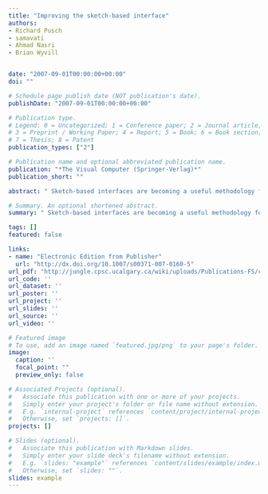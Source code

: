 ```yaml
---
title: "Improving the sketch-based interface"
authors:
- Richard Pusch
- samavati
- Ahmad Nasri
- Brian Wyvill


date: "2007-09-01T00:00:00+00:00"
doi: ""

# Schedule page publish date (NOT publication's date).
publishDate: "2007-09-01T00:00:00+00:00"

# Publication type.
# Legend: 0 = Uncategorized; 1 = Conference paper; 2 = Journal article;
# 3 = Preprint / Working Paper; 4 = Report; 5 = Book; 6 = Book section;
# 7 = Thesis; 8 = Patent
publication_types: ["2"]

# Publication name and optional abbreviated publication name.
publication: "*The Visual Computer (Springer-Verlag)*"
publication_short: ""

abstract: " Sketch-based interfaces are becoming a useful methodology for interaction with a wide range of applications. Drawing is a natural and simple paradigm for designers. One of the problems in most of the current generation of such interfaces is that designers are forced to use single strokes where they may prefer to use many strokes while drawing with traditional tools such as a pencil. In this work we have addressed this problem by analyzing multiple strokes and replacing them with a single stroke that makes a reasonable estimate of the designer’s intention. Our solution recursively subdivides space stopping where either there is only a single stroke, or several strokes that have a proper ordering using principal component analysis. The subspaces are then reconnected, and the orderings are joined to create the control points of a single B-spline curve. The resulting curve is very noisy due to the …"

# Summary. An optional shortened abstract.
summary: " Sketch-based interfaces are becoming a useful methodology for interaction with a wide range of applications. Drawing is a natural and simple paradigm for designers. One of the problems in most of the current generation of such interfaces is that designers are forced to use single strokes where they may prefer to use many strokes while drawing with traditional tools such as a pencil. In this work we have addressed this problem by analyzing multiple strokes and replacing them with a single stroke..."

tags: []
featured: false

links:
- name: "Electronic Edition from Publisher"
  url: "http://dx.doi.org/10.1007/s00371-007-0160-5"
url_pdf: "http://jungle.cpsc.ucalgary.ca/wiki/uploads/Publications-FS/curves-from-strokes-tvc2007-pusch.pdf"
url_code: ''
url_dataset: ''
url_poster: ''
url_project: ''
url_slides: ''
url_source: ''
url_video: ''

# Featured image
# To use, add an image named `featured.jpg/png` to your page's folder. 
image:
  caption: ''
  focal_point: ""
  preview_only: false

# Associated Projects (optional).
#   Associate this publication with one or more of your projects.
#   Simply enter your project's folder or file name without extension.
#   E.g. `internal-project` references `content/project/internal-project/index.md`.
#   Otherwise, set `projects: []`.
projects: []

# Slides (optional).
#   Associate this publication with Markdown slides.
#   Simply enter your slide deck's filename without extension.
#   E.g. `slides: "example"` references `content/slides/example/index.md`.
#   Otherwise, set `slides: ""`.
slides: example
---
```

